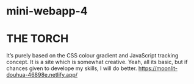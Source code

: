 # mini-webapp-4
# THE TORCH
It’s purely based on the CSS colour gradient and JavaScript tracking concept. It is a site which is somewhat creative. Yeah, all its basic, but if chances given to develope my skills, I will do better.
https://moonlit-douhua-46898e.netlify.app/
